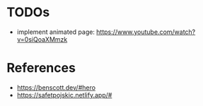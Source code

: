 # TODOs
- implement animated page: https://www.youtube.com/watch?v=0siQoaXMmzk

# References
- https://benscott.dev/#hero
- https://safetpojskic.netlify.app/#
